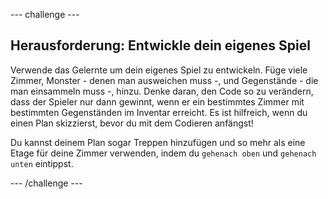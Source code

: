 \--- challenge \---

## Herausforderung: Entwickle dein eigenes Spiel

Verwende das Gelernte um dein eigenes Spiel zu entwickeln. Füge viele Zimmer, Monster - denen man ausweichen muss -, und Gegenstände - die man einsammeln muss -, hinzu. Denke daran, den Code so zu verändern, dass der Spieler nur dann gewinnt, wenn er ein bestimmtes Zimmer mit bestimmten Gegenständen im Inventar erreicht. Es ist hilfreich, wenn du einen Plan skizzierst, bevor du mit dem Codieren anfängst!

Du kannst deinem Plan sogar Treppen hinzufügen und so mehr als eine Etage für deine Zimmer verwenden, indem du `gehenach oben` und `gehenach unten` eintippst.

\--- /challenge \---